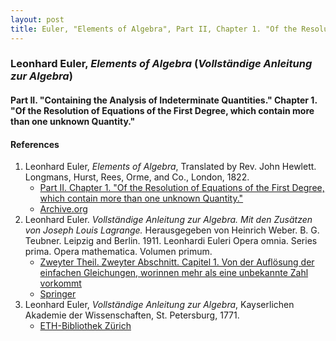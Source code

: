 ```yaml
---
layout: post
title: Euler, "Elements of Algebra", Part II, Chapter 1. "Of the Resolution of Equations of the First Degree, which contain more than one unknown Quantity."
---
```


### Leonhard Euler, *Elements of Algebra* (*Vollständige Anleitung zur Algebra*)

#### Part II. "Containing the Analysis of Indeterminate Quantities." Chapter 1. "Of the Resolution of Equations of the First Degree, which contain more than one unknown Quantity."

#### References

1. Leonhard Euler, *Elements of Algebra*, Translated by Rev. John Hewlett. Longmans, Hurst, Rees, Orme, and Co., London, 1822.
    - [Part II. Chapter 1. "Of the Resolution of Equations of the First Degree, which contain more than one unknown Quantity."](/assets/euler/en/pt-II-1.pdf)
    - [Archive.org](https://archive.org/details/elementsofalgebr00euleuoft/)
2. Leonhard Euler. *Vollständige Anleitung zur Algebra. Mit den Zusätzen von Joseph Louis Lagrange.* Herausgegeben von Heinrich Weber. B. G. Teubner. Leipzig and Berlin. 1911. Leonhardi Euleri Opera omnia. Series prima. Opera mathematica. Volumen primum.
    - [Zweyter Theil. Zweyter Abschnitt. Capitel 1. Von der Auflösung der einfachen Gleichungen, worinnen mehr als eine unbekannte Zahl vorkommt](/assets/euler/de/II-II-1.pdf)
    - [Springer](https://link.springer.com/book/9783764314002)
3. Leonhard Euler, *Vollständige Anleitung zur Algebra*, Kayserlichen Akademie der Wissenschaften, St. Petersburg, 1771.
    - [ETH-Bibliothek Zürich](https://doi.org/10.3931/e-rara-9093)
